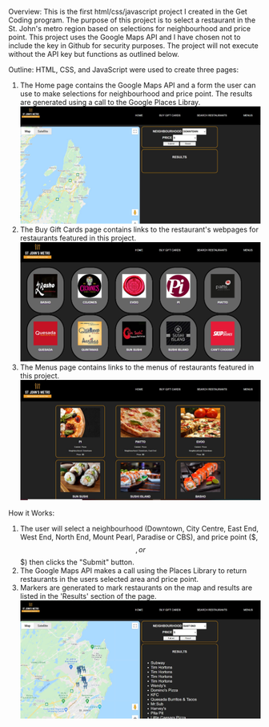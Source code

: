 Overview:
This is the first html/css/javascript project I created in the Get Coding program. The purpose of this project is to select a restaurant in the St. John's metro region based on selections for neighbourhood and price point. This project uses the Google Maps API and I have chosen not to include the key in Github for security purposes. The project will not execute without the API key but functions as outlined below.

Outline:
HTML, CSS, and JavaScript were used to create three pages:

1. The Home page contains the Google Maps API and a form the user can use to make selections for neighbourhood and price point. The results are generated using a call to the Google Places Libray.
   ![alt text](https://github.com/kbaillieul/RestaurantChooser/blob/master/Capture.JPG?raw=true)
2. The Buy Gift Cards page contains links to the restaurant's webpages for restaurants featured in this project.
   ![alt text](https://github.com/kbaillieul/RestaurantChooser/blob/master/Capture3.JPG?raw=true)
3. The Menus page contains links to the menus of restaurants featured in this project.
   ![alt text](https://github.com/kbaillieul/RestaurantChooser/blob/master/Capture4.JPG?raw=true)

How it Works:

1. The user will select a neighbourhood (Downtown, City Centre, East End, West End, North End, Mount Pearl, Paradise or CBS), and price point ($, $$, or $$$) then clicks the "Submit" button.
2. The Google Maps API makes a call using the Places Library to return restaurants in the users selected area and price point.
3. Markers are generated to mark restaurants on the map and results are listed in the 'Results' section of the page.
   ![alt text](https://github.com/kbaillieul/RestaurantChooser/blob/master/Capture2.JPG?raw=true)
